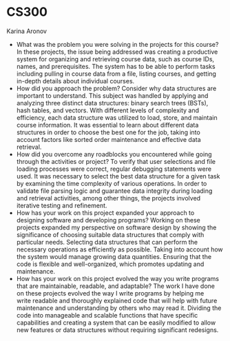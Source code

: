 # CS300
Karina Aronov

- What was the problem you were solving in the projects for this course?
  In these projects, the issue being addressed was creating a productive system for organizing and retrieving course data, such as course IDs, names, and prerequisites. The system has to be able to perform tasks including pulling in course data from a file, listing courses, and getting in-depth details about individual courses.
- How did you approach the problem? Consider why data structures are important to understand.
  This subject was handled by applying and analyzing three distinct data structures: binary search trees (BSTs), hash tables, and vectors. With different levels of complexity and efficiency, each data structure was utilized to load, store, and maintain course information. It was essential to learn about different data structures in order to choose the best one for the job, taking into account factors like sorted order maintenance and effective data retrieval.
- How did you overcome any roadblocks you encountered while going through the activities or project?
  To verify that user selections and file loading processes were correct, regular debugging statements were used. It was necessary to select the best data structure for a given task by examining the time complexity of various operations. In order to validate file parsing logic and guarantee data integrity during loading and retrieval activities, among other things, the projects involved iterative testing and refinement.
- How has your work on this project expanded your approach to designing software and developing programs?
  Working on these projects expanded my perspective on software design by showing the significance of choosing suitable data structures that comply with particular needs. Selecting data structures that can perform the necessary operations as efficiently as possible. Taking into account how the system would manage growing data quantities. Ensuring that the code is flexible and well-organized, which promotes updating and maintenance.
- How has your work on this project evolved the way you write programs that are maintainable, readable, and adaptable?
  The work I have done on these projects evolved the way I write programs by helping me write readable and thoroughly explained code that will help with future maintenance and understanding by others who may read it. Dividing the code into manageable and scalable functions that have specific capabilities and creating a system that can be easily modified to allow new features or data structures without requiring significant redesigns. 
